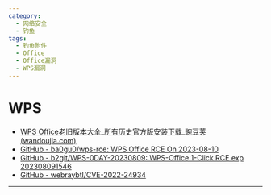 ```yaml
---
category:
  - 网络安全
  - 钓鱼
tags:
  - 钓鱼附件
  - Office
  - Office漏洞
  - WPS漏洞
---
```


# WPS

- [WPS Office老旧版本大全_所有历史官方版安装下载_豌豆荚 (wandoujia.com)](https://www.wandoujia.com/apps/280841/history)
- [GitHub - ba0gu0/wps-rce: WPS Office RCE On 2023-08-10](https://github.com/ba0gu0/wps-rce)
- [GitHub - b2git/WPS-0DAY-20230809: WPS-Office 1-Click RCE exp 202308091546](https://github.com/b2git/WPS-0DAY-20230809)
- [GitHub - webraybtl/CVE-2022-24934](https://github.com/webraybtl/CVE-2022-24934)

---

